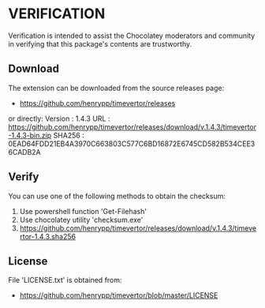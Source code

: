 # VERIFICATION
Verification is intended to assist the Chocolatey moderators and community in verifying that this package's contents are trustworthy.

## Download
The extension can be downloaded from the source releases page:
- https://github.com/henrypp/timevertor/releases

or directly:
Version : 1.4.3
URL     : https://github.com/henrypp/timevertor/releases/download/v.1.4.3/timevertor-1.4.3-bin.zip
SHA256  : 0EAD64FDD21EB4A3970C663803C577C6BD16872E6745CD582B534CEE36CADB2A

## Verify
You can use one of the following methods to obtain the checksum:
1. Use powershell function 'Get-Filehash'
2. Use chocolatey utility 'checksum.exe'
3. https://github.com/henrypp/timevertor/releases/download/v.1.4.3/timevertor-1.4.3.sha256


## License
File 'LICENSE.txt' is obtained from:
- https://github.com/henrypp/timevertor/blob/master/LICENSE
